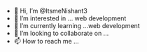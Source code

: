 - 👋 Hi, I’m @ItsmeNishant3
- 👀 I’m interested in ... web development 
- 🌱 I’m currently learning ...web development
- 💞️ I’m looking to collaborate on ...
- 📫 How to reach me ... 

<!---
ItsmeNishant3/ItsmeNishant3 is a ✨ special ✨ repository because its `README.md` (this file) appears on your GitHub profile.
You can click the Preview link to take a look at your changes.
--->
